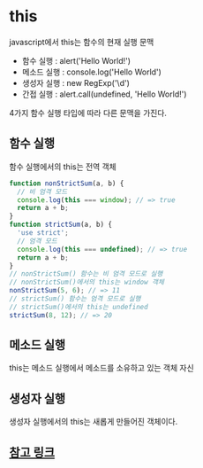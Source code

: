 this
====

javascript에서 this는 함수의 현재 실행 문맥
 - 함수 실행 : alert('Hello World!')
 - 메소드 실행 : console.log('Hello World') 
 - 생성자 실행 : new RegExp('\d') 
 - 간접 실행 : alert.call(undefined, 'Hello World!') 
 
 4가지 함수 실행 타입에 따라 다른 문맥을 가진다.


함수 실행
---------

함수 실행에서의 this는 전역 객체
```javascript
function nonStrictSum(a, b) {
  // 비 엄격 모드
  console.log(this === window); // => true
  return a + b;
}
function strictSum(a, b) {
  'use strict';
  // 엄격 모드
  console.log(this === undefined); // => true
  return a + b;
}
// nonStrictSum() 함수는 비 엄격 모드로 실행
// nonStrictSum()에서의 this는 window 객체
nonStrictSum(5, 6); // => 11
// strictSum() 함수는 엄격 모드로 실행
// strictSum()에서의 this는 undefined
strictSum(8, 12); // => 20
```

메소드 실행
-----------

this는 메소드 실행에서 메소드를 소유하고 있는 객체 자신

생성자 실행
-----------

생성자 실행에서의 this는 새롭게 만들어진 객체이다.

[참고 링크](http://webframeworks.kr/tutorials/translate/explanation-of-this-in-javascript-1/)
---------------------------------------------------------------------------------------------
